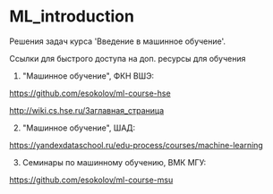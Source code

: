 # ML_introduction

Решения задач курса 'Введение в машинное обучение'.

Ссылки для быстрого доступа на доп. ресурсы для обучения

1. "Машинное обучение", ФКН ВШЭ:

https://github.com/esokolov/ml-course-hse

http://wiki.cs.hse.ru/Заглавная_страница

2. "Машинное обучение", ШАД:

https://yandexdataschool.ru/edu-process/courses/machine-learning

3. Семинары по машинному обучению, ВМК МГУ:

https://github.com/esokolov/ml-course-msu
